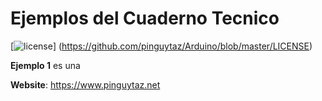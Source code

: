 # Ejemplos del Cuaderno Tecnico

[![license](https://www.pinguytaz.net/IMG_GITHUB/gplv3-with-text-84x42.png)] (https://github.com/pinguytaz/Arduino/blob/master/LICENSE)


__Ejemplo 1__ es una

__Website__: https://www.pinguytaz.net

